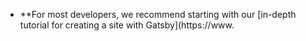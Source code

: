 - **For most developers, we recommend starting with our [in-depth tutorial for creating a site with Gatsby](https://www.
